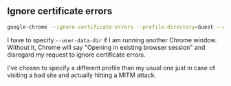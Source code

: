 ## Ignore certificate errors

```bash
google-chrome --ignore-certificate-errors --profile-directory=Guest --user-data-dir=../tmp
```

I have to specify `--user-data-dir` if I am running another Chrome window. Without it, Chrome will say "Opening in existing browser session" and disregard my request to ignore certificate errors.

I've chosen to specify a different profile than my usual one just in case of visiting a bad site and actually hitting a MITM attack.

